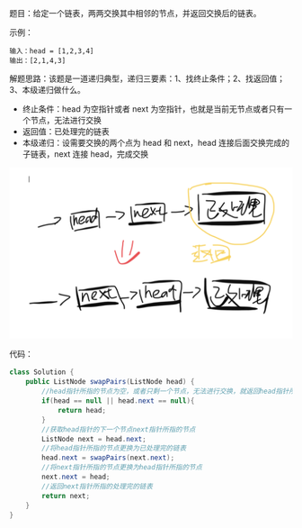 题目：给定一个链表，两两交换其中相邻的节点，并返回交换后的链表。

示例：

```shell
输入：head = [1,2,3,4]
输出：[2,1,4,3]
```

解题思路：该题是一道递归典型，递归三要素：1、找终止条件；2、找返回值；3、本级递归做什么。

- 终止条件：head 为空指针或者 next 为空指针，也就是当前无节点或者只有一个节点，无法进行交换
- 返回值：已处理完的链表
- 本级递归：设需要交换的两个点为 head 和 next，head 连接后面交换完成的子链表，next 连接 head，完成交换

![递归](./24/递归.png)

代码：

```java
class Solution {
    public ListNode swapPairs(ListNode head) {
        //head指针所指的节点为空，或者只剩一个节点，无法进行交换，就返回head指针所指的处理完的链表
        if(head == null || head.next == null){
            return head;
        }
        //获取head指针的下一个节点next指针所指的节点
        ListNode next = head.next;
      	//将head指针所指的节点更换为已处理完的链表
        head.next = swapPairs(next.next);
      	//将next指针所指的节点更换为head指针所指的节点
        next.next = head;
      	//返回next指针所指的处理完的链表
        return next;
    }
}
```

